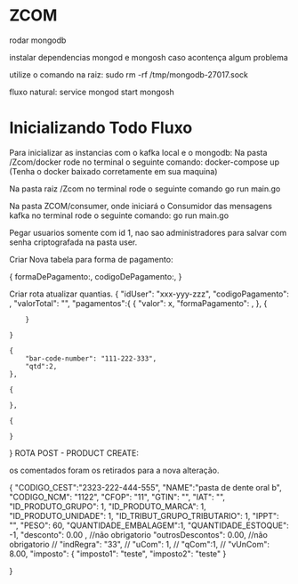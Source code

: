 # ZCOM

rodar mongodb

instalar dependencias mongod e mongosh
caso acontença algum problema 

utilize o comando na raiz: 
sudo rm -rf /tmp/mongodb-27017.sock

fluxo natural:
service mongod start
mongosh


# Inicializando Todo Fluxo

Para inicializar as instancias com o kafka local e o mongodb:
    Na pasta /Zcom/docker rode no terminal o seguinte comando:
    docker-compose up
    (Tenha o docker baixado corretamente em sua maquina)

Na pasta raiz /Zcom
no terminal rode o seguinte comando
    go run main.go

Na pasta ZCOM/consumer, onde iniciará o Consumidor das mensagens kafka
no terminal rode o seguinte comando:
    go run main.go



Pegar usuarios somente com id 1, nao sao administradores para salvar com senha criptografada na pasta user.

Criar Nova tabela para forma de pagamento:

{
    formaDePagamento:,
    codigoDePagamento:,
}

Criar rota atualizar quantias.
{
    "idUser": "xxx-yyy-zzz",
    "codigoPagamento": ,
    "valorTotal": "",
    "pagamentos":{
        {
            "valor": x,
            "formaPagamento": ,
        },
        {

        }

    }

    {
        "bar-code-number": "111-222-333",
        "qtd":2,
    },

    {

    },

    {

    }

}
ROTA POST - PRODUCT CREATE:

os comentados foram os retirados para a nova alteração.


{
    "CODIGO_CEST":"2323-222-444-555",
    "NAME":"pasta de dente oral b",
    "CODIGO_NCM": "1122",
    "CFOP": "11",
    "GTIN": "",
    "IAT": "",
    "ID_PRODUTO_GRUPO": 1,
    "ID_PRODUTO_MARCA": 1,
    "ID_PRODUTO_UNIDADE": 1,
    "ID_TRIBUT_GRUPO_TRIBUTARIO": 1,
    "IPPT": "",
    "PESO": 60,
    "QUANTIDADE_EMBALAGEM":1,
    "QUANTIDADE_ESTOQUE": -1,
    "desconto": 0.00 , //não obrigatorio
    "outrosDescontos": 0.00, //não obrigatorio
   // "indRegra": "33",
  //  "uCom": 1,
  //  "qCom":1,
  //  "vUnCom": 8.00,
    "imposto":
    {
        "imposto1": "teste",
        "imposto2": "teste"
    }

}
